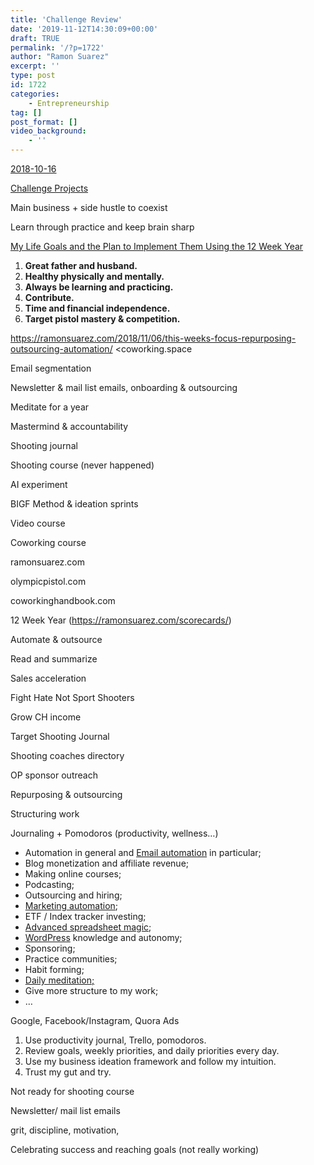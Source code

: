 ```yaml
---
title: 'Challenge Review'
date: '2019-11-12T14:30:09+00:00'
draft: TRUE
permalink: '/?p=1722'
author: "Ramon Suarez"
excerpt: ''
type: post
id: 1722
categories: 
    - Entrepreneurship
tag: []
post_format: []
video_background:
    - ''
---
```

[2018-10-16](https://ramonsuarez.com/launching-at-least-one-project-every-month-my-entrepreneurship-learning-challenge/)

 [Challenge Projects](https://www.ramonsuarez.com/challenge-projects/)

Main business + side hustle to coexist

Learn through practice and keep brain sharp

 [My Life Goals and the Plan to Implement Them Using the 12 Week Year](https://www.ramonsuarez.com/my-vision-and-plan/)


1. **Great father and husband.**
2. **Healthy physically and mentally.**
3. **Always be learning and practicing.**
4. **Contribute.**
5. **Time and financial independence.**
6. **Target pistol mastery & competition.**

https://ramonsuarez.com/2018/11/06/this-weeks-focus-repurposing-outsourcing-automation/ <coworking.space

Email segmentation

Newsletter & mail list emails, onboarding & outsourcing

Meditate for a year

Mastermind & accountability

Shooting journal

Shooting course (never happened)

AI experiment

BIGF Method & ideation sprints

Video course

Coworking course

ramonsuarez.com

olympicpistol.com

coworkinghandbook.com

12 Week Year (<https://ramonsuarez.com/scorecards/>)

Automate & outsource

Read and summarize

Sales acceleration

Fight Hate Not Sport Shooters

Grow CH income

Target Shooting Journal

Shooting coaches directory

OP sponsor outreach

Repurposing & outsourcing

Structuring work

Journaling + Pomodoros (productivity, wellness…)

- Automation in general and [Email automation](http://ramonsuarez.com/dipping-my-toes-into-email-marketing-automation/) in particular;
- Blog monetization and affiliate revenue;
- Making online courses;
- Podcasting;
- Outsourcing and hiring;
- [Marketing automation](http://ramonsuarez.com/dipping-my-toes-into-email-marketing-automation/);
- ETF / Index tracker investing;
- [Advanced spreadsheet magic](https://courses.benlcollins.com/p/advanced30);
- [WordPress](https://www.wordpress.com/) knowledge and autonomy;
- Sponsoring;
- Practice communities;
- Habit forming;
- [Daily meditation;](http://ramonsuarez.com/meditate-every-day-for-a-year/)
- Give more structure to my work;
- …

Google, Facebook/Instagram, Quora Ads

1. Use productivity journal, Trello, pomodoros.
2. Review goals, weekly priorities, and daily priorities every day.
3. Use my business ideation framework and follow my intuition.
4. Trust my gut and try.

Not ready for shooting course

Newsletter/ mail list emails

grit, discipline, motivation,

Celebrating success and reaching goals (not really working)